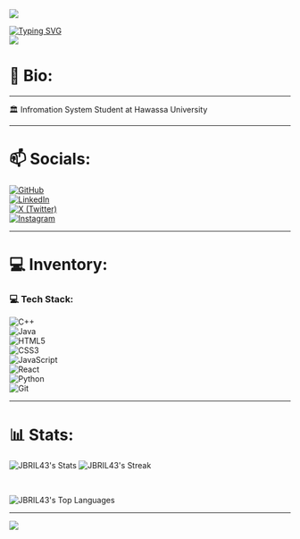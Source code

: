 <img src="https://user-images.githubusercontent.com/73097560/115834477-dbab4500-a447-11eb-908a-139a6edaec5c.gif"/>

<a href="https://git.io/typing-svg"><img src="https://readme-typing-svg.demolab.com?font=&size=25&duration=4000&pause=1000&color=5C977B&center=true&random=false&width=435&lines=HI++%F0%9F%91%8B%F0%9F%8F%BDi'm+Jibril+Nuredin" alt="Typing SVG" /></a>
<br>
<img src="https://user-images.githubusercontent.com/73097560/115834477-dbab4500-a447-11eb-908a-139a6edaec5c.gif"/>
<br>

# 💫 Bio:
---

🏛 Infromation System Student at Hawassa University<br>

---



# 📫 Socials:
[![GitHub](https://img.shields.io/badge/GitHub-%23121011.svg?logo=github&logoColor=white)](https://github.com/JIBRIL43)  
[![LinkedIn](https://img.shields.io/badge/LinkedIn-%230077B5.svg?logo=linkedin&logoColor=white)](https://linkedin.com/in/jibril-nuredin)  
[![X (Twitter)](https://img.shields.io/badge/X-black.svg?logo=X&logoColor=white)](https://x.com/jibril_43)  
[![Instagram](https://img.shields.io/badge/Instagram-%23E4405F.svg?logo=instagram&logoColor=white)](https://instagram.com/jibril_43)   
 

---
# 💻 Inventory:
### 💻 Tech Stack:
![C++](https://img.shields.io/badge/c++-%2300599C.svg?style=for-the-badge&logo=c%2B%2B&logoColor=white)  
![Java](https://img.shields.io/badge/java-%23ED8B00.svg?style=for-the-badge&logo=openjdk&logoColor=white)  
![HTML5](https://img.shields.io/badge/html5-%23E34F26.svg?style=for-the-badge&logo=html5&logoColor=white)  
![CSS3](https://img.shields.io/badge/css3-%231572B6.svg?style=for-the-badge&logo=css3&logoColor=white)  
![JavaScript](https://img.shields.io/badge/javascript-%23F7DF1E.svg?style=for-the-badge&logo=javascript&logoColor=black)  
![React](https://img.shields.io/badge/react-%2361DAFB.svg?style=for-the-badge&logo=react&logoColor=black)  
![Python](https://img.shields.io/badge/python-%233776AB.svg?style=for-the-badge&logo=python&logoColor=white)  
![Git](https://img.shields.io/badge/git-%23F05033.svg?style=for-the-badge&logo=git&logoColor=white)  


 ---
# 📊 Stats:

![JBRIL43's Stats](https://github-readme-stats.vercel.app/api?username=JBRIL43&theme=algolia&show_icons=true&hide_border=true&count_private=true)
![JBRIL43's Streak](https://github-readme-streak-stats.herokuapp.com/?user=JBRIL43&theme=algolia&hide_border=true)

<br>

![JBRIL43's Top Languages](https://github-readme-stats.vercel.app/api/top-langs/?username=JBRIL43&theme=algolia&show_icons=true&hide_border=true&layout=compact)



---
![](https://komarev.com/ghpvc/?username=JBRIL43&color=blue)

